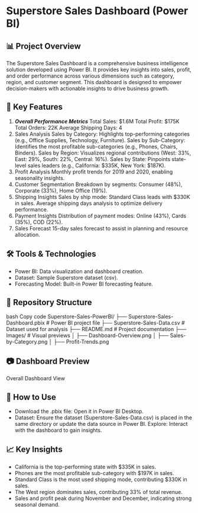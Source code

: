 # Superstore Sales Dashboard (Power BI)
## 📊 Project Overview
The Superstore Sales Dashboard is a comprehensive business intelligence solution developed using Power BI. It provides key insights into sales, profit, and order performance across various dimensions such as category, region, and customer segment. This dashboard is designed to empower decision-makers with actionable insights to drive business growth.

## 🚀 Key Features
1. ***Overall Performance Metrics***
Total Sales: $1.6M
Total Profit: $175K
Total Orders: 22K
Average Shipping Days: 4
2. Sales Analysis
Sales by Category: Highlights top-performing categories (e.g., Office Supplies, Technology, Furniture).
Sales by Sub-Category: Identifies the most profitable sub-categories (e.g., Phones, Chairs, Binders).
Sales by Region: Visualizes regional contributions (West: 33%, East: 29%, South: 22%, Central: 16%).
Sales by State: Pinpoints state-level sales leaders (e.g., California: $335K, New York: $187K).
3. Profit Analysis
Monthly profit trends for 2019 and 2020, enabling seasonality insights.
4. Customer Segmentation
Breakdown by segments: Consumer (48%), Corporate (33%), Home Office (19%).
5. Shipping Insights
Sales by ship mode: Standard Class leads with $330K in sales.
Average shipping days analysis to optimize delivery performance.
6. Payment Insights
Distribution of payment modes: Online (43%), Cards (35%), COD (22%).
7. Sales Forecast
15-day sales forecast to assist in planning and resource allocation.
## 🛠️ Tools & Technologies
- Power BI: Data visualization and dashboard creation.
- Dataset: Sample Superstore dataset (csv).
- Forecasting Model: Built-in Power BI forecasting feature.
## 📂 Repository Structure
bash
Copy code
Superstore-Sales-PowerBI/
├── Superstore-Sales-Dashboard.pbix  # Power BI project file
├── Superstore-Sales-Data.csv       # Dataset used for analysis
├── README.md                        # Project documentation
├── Images/                          # Visual previews
│   ├── Dashboard-Overview.png
│   ├── Sales-by-Category.png
│   ├── Profit-Trends.png
## 📷 Dashboard Preview
Overall Dashboard View

## 📝 How to Use
- Download the .pbix file: Open it in Power BI Desktop.
- Dataset: Ensure the dataset (Superstore-Sales-Data.csv) is placed in the same directory or update the data source in Power BI.
Explore: Interact with the dashboard to gain insights.
## 📈 Key Insights
- California is the top-performing state with $335K in sales.
- Phones are the most profitable sub-category with $197K in sales.
- Standard Class is the most used shipping mode, contributing $330K in sales.
- The West region dominates sales, contributing 33% of total revenue.
- Sales and profit peak during November and December, indicating strong seasonal demand.


